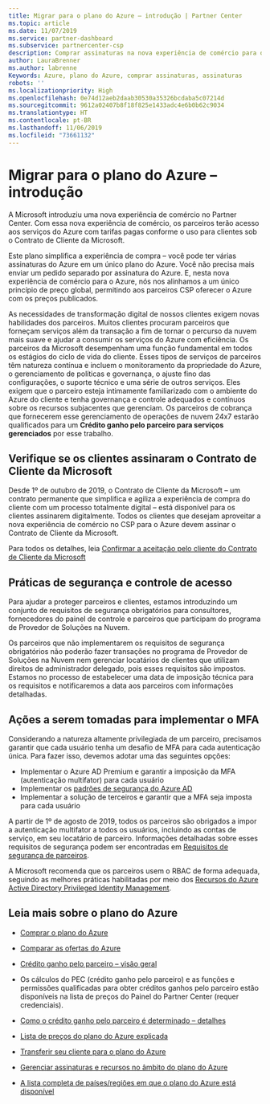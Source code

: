 ```yaml
---
title: Migrar para o plano do Azure – introdução | Partner Center
ms.topic: article
ms.date: 11/07/2019
ms.service: partner-dashboard
ms.subservice: partnercenter-csp
description: Comprar assinaturas na nova experiência de comércio para o Azure
author: LauraBrenner
ms.author: labrenne
Keywords: Azure, plano do Azure, comprar assinaturas, assinaturas
robots: ''
ms.localizationpriority: High
ms.openlocfilehash: 0e74d12aeb2daab30530a35326bcdaba5c07214d
ms.sourcegitcommit: 9612a02407b8f18f825e1433adc4e6b0b62c9034
ms.translationtype: HT
ms.contentlocale: pt-BR
ms.lasthandoff: 11/06/2019
ms.locfileid: "73661132"
---
```

# <a name="move-to-azure-plan---get-started"></a>Migrar para o plano do Azure – introdução

A Microsoft introduziu uma nova experiência de comércio no Partner Center.  Com essa nova experiência de comércio, os parceiros terão acesso aos serviços do Azure com tarifas pagas conforme o uso para clientes sob o Contrato de Cliente da Microsoft.

Este plano simplifica a experiência de compra – você pode ter várias assinaturas do Azure em um único plano do Azure. Você não precisa mais enviar um pedido separado por assinatura do Azure. E, nesta nova experiência de comércio para o Azure, nós nos alinhamos a um único princípio de preço global, permitindo aos parceiros CSP oferecer o Azure com os preços publicados.

As necessidades de transformação digital de nossos clientes exigem novas habilidades dos parceiros. Muitos clientes procuram parceiros que forneçam serviços além da transação a fim de tornar o percurso da nuvem mais suave e ajudar a consumir os serviços do Azure com eficiência. Os parceiros da Microsoft desempenham uma função fundamental em todos os estágios do ciclo de vida do cliente. Esses tipos de serviços de parceiros têm natureza contínua e incluem o monitoramento da propriedade do Azure, o gerenciamento de políticas e governança, o ajuste fino das configurações, o suporte técnico e uma série de outros serviços. Eles exigem que o parceiro esteja intimamente familiarizado com o ambiente do Azure do cliente e tenha governança e controle adequados e contínuos sobre os recursos subjacentes que gerenciam. Os parceiros de cobrança que fornecerem esse gerenciamento de operações de nuvem 24x7 estarão qualificados para um **Crédito ganho pelo parceiro para serviços gerenciados** por esse trabalho.

## <a name="make-sure-your-customers-have-signed-the-microsoft-customer-agreement"></a>Verifique se os clientes assinaram o Contrato de Cliente da Microsoft

Desde 1º de outubro de 2019, o Contrato de Cliente da Microsoft – um contrato permanente que simplifica e agiliza a experiência de compra do cliente com um processo totalmente digital – está disponível para os clientes assinarem digitalmente. Todos os clientes que desejam aproveitar a nova experiência de comércio no CSP para o Azure devem assinar o Contrato de Cliente da Microsoft.

Para todos os detalhes, leia [Confirmar a aceitação pelo cliente do Contrato de Cliente da Microsoft](confirm-customer-agreement.md)

## <a name="security-and-access-control-practices"></a>Práticas de segurança e controle de acesso

Para ajudar a proteger parceiros e clientes, estamos introduzindo um conjunto de requisitos de segurança obrigatórios para consultores, fornecedores do painel de controle e parceiros que participam do programa de Provedor de Soluções na Nuvem.

Os parceiros que não implementarem os requisitos de segurança obrigatórios não poderão fazer transações no programa de Provedor de Soluções na Nuvem nem gerenciar locatários de clientes que utilizam direitos de administrador delegado, pois esses requisitos são impostos. Estamos no processo de estabelecer uma data de imposição técnica para os requisitos e notificaremos a data aos parceiros com informações detalhadas.

## <a name="actions-to-take-to-implement-mfa"></a>Ações a serem tomadas para implementar o MFA

Considerando a natureza altamente privilegiada de um parceiro, precisamos garantir que cada usuário tenha um desafio de MFA para cada autenticação única. Para fazer isso, devemos adotar uma das seguintes opções:

- Implementar o Azure AD Premium e garantir a imposição da MFA (autenticação multifator) para cada usuário
- Implementar os [padrões de segurança do Azure AD](https://docs.microsoft.com/azure/active-directory/conditional-access/concept-conditional-access-security-defaults)
- Implementar a solução de terceiros e garantir que a MFA seja imposta para cada usuário

A partir de 1º de agosto de 2019, todos os parceiros são obrigados a impor a autenticação multifator a todos os usuários, incluindo as contas de serviço, em seu locatário de parceiro. Informações detalhadas sobre esses requisitos de segurança podem ser encontradas em [Requisitos de segurança de parceiros](https://docs.microsoft.com/partner-center/partner-security-requirements).

A Microsoft recomenda que os parceiros usem o RBAC de forma adequada, seguindo as melhores práticas habilitadas por meio dos [Recursos do Azure Active Directory Privileged Identity Management](https://docs.microsoft.com/azure/active-directory/privileged-identity-management/pim-configure).

## <a name="read-more-about-the-azure-plan"></a>Leia mais sobre o plano do Azure

- [Comprar o plano do Azure](purchase-azure-plan.md)

- [Comparar as ofertas do Azure](compare-azure-offers.md)

- [Crédito ganho pelo parceiro – visão geral](partner-earned-credit.md)

- Os cálculos do PEC (crédito ganho pelo parceiro) e as funções e permissões qualificadas para obter créditos ganhos pelo parceiro estão disponíveis na lista de preços do Painel do Partner Center (requer credenciais).

- [Como o crédito ganho pelo parceiro é determinado – detalhes](partner-earned-credit-explanation.md)
- [Lista de preços do plano do Azure explicada](azure-plan-price-list.md)
- [Transferir seu cliente para o plano do Azure](azure-plan-transition.md)
- [Gerenciar assinaturas e recursos no âmbito do plano do Azure](azure-plan-manage.md)
- [A lista completa de países/regiões em que o plano do Azure está disponível](https://query.prod.cms.rt.microsoft.com/cms/api/am/binary/RE3QN0x)
